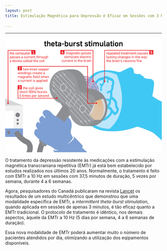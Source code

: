 ```yaml
---
layout: post
title: Estimulação Magnética para Depressão é Eficaz em Sessões com 3 Minutos de Duração

---
```

---

![ ](/images/thetaburst.png)

O tratamento da depressão resistente às medicações com a estimulação magnética transcraniana repetitiva (EMTr) já está bem estabelecido por estudos realizados nos últimos 20 anos. Normalmente, o tratamento é feito com EMTr a 10 Hz em sessões com 37,5 minutos de duração, 5 vezes por semana, durante 4 a 6 semanas.


Agora, pesquisadores do Canadá publicaram na revista [Lancet](https://www.thelancet.com/journals/lancet/article/PIIS0140-6736(18)30295-2/fulltext) os resultados de um estudo multicêntrico que demonstrou que uma modalidade específica de EMTr, a _intermittent theta-burst stimulation_, quando aplicada em sessões de apenas 3 minutos, é tão eficaz quanto a EMTr tradicional. O protocolo de tratamento é idêntico, nos demais aspectos, àquele da EMTr a 10 Hz (5 dias por semana, 4 a 6 semanas de duração).

Essa nova modalidade de EMTr poderá aumentar muito o número de pacientes atendidos por dia, otimizando a utilização dos eqipamentos disponíveis.
